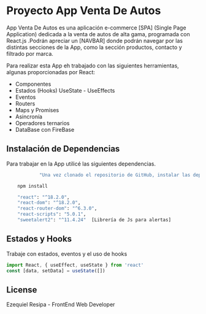 # Proyecto App Venta De Autos


App Venta De Autos es una aplicación e-commerce [SPA] (Single Page Application) dedicada a la venta de autos de alta gama, programada con React.js .Podrán apreciar un [NAVBAR] donde podrán navegar por las distintas secciones de la App, como la sección productos, contacto y filtrado por marca.

Para realizar esta App eh trabajado con las siguientes herramientas, algunas proporcionadas por React:

- Componentes
- Estados (Hooks) UseState - UseEffects
- Eventos
- Routers
- Maps y Promises
- Asincronía
- Operadores ternarios
- DataBase con FireBase


## Instalación de Dependencias

Para trabajar en la App utilicé las siguientes dependencias.



```bash
            "Una vez clonado el repositorio de GitHub, instalar las dependencias" 

    npm install

    "react": "^18.2.0",
    "react-dom": "^18.2.0",
    "react-router-dom": "^6.3.0",
    "react-scripts": "5.0.1",
    "sweetalert2": "^11.4.24"  [Librería de Js para alertas]
```

## Estados y Hooks 
Trabaje con estados, eventos y el uso de hooks
```javascript
import React, { useEffect, useState } from 'react'
const [data, setData] = useState([])
```


## License
Ezequiel Resipa - FrontEnd Web Developer
